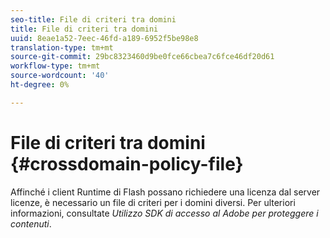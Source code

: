 ```yaml
---
seo-title: File di criteri tra domini
title: File di criteri tra domini
uuid: 8eae1a52-7eec-46fd-a189-6952f5be98e8
translation-type: tm+mt
source-git-commit: 29bc8323460d9be0fce66cbea7c6fce46df20d61
workflow-type: tm+mt
source-wordcount: '40'
ht-degree: 0%

---
```



# File di criteri tra domini {#crossdomain-policy-file}

Affinché i client Runtime di Flash possano richiedere una licenza dal server licenze, è necessario un file di criteri per i domini diversi. Per ulteriori informazioni, consultate *Utilizzo  SDK di accesso al Adobe per proteggere i contenuti*.
